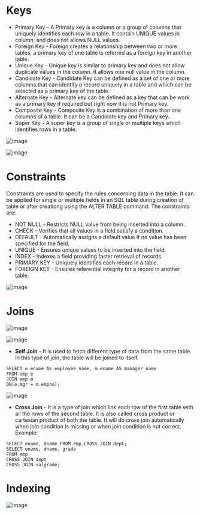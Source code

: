 # Keys
* Primary Key - A Primary key is a column or a group of columns that uniquely identifies each row in a table. It contain UNIQUE values in column, and does not allows  NULL values.
* Foreign Key - Foreign creates a relationship between two or more tables, a primary key of one table is referred as a foreign key in another table.
* Unique Key - Unique key is similar to primary key and does not allow duplicate values in the column. It allows one null value in the column.
* Candidate Key - Candidate Key can be defined as a set of one or more columns that can identify a record uniquely in a table and which can be selected as a primary key of the table.
* Alternate Key - Alternate key can be defined as a key that can be work as a primary key if required but right now it is not Primary key.
* Composite Key - Composite Key is a combination of more than one columns of a table. It can be a Candidate key and Primary key.
* Super Key - A super key is a group of single or multiple keys which identifies rows in a table.

![image](https://user-images.githubusercontent.com/32897934/123751273-2ed0c680-d8d5-11eb-9da8-5001c39bb4cc.png)

![image](https://user-images.githubusercontent.com/32897934/123751361-490aa480-d8d5-11eb-850a-bbc74d9330af.png)

# Constraints
Constraints are used to specify the rules concerning data in the table. It can be applied for single or multiple fields in an SQL table during creation of table or after creationg using the ALTER TABLE command. The constraints are:

* NOT NULL - Restricts NULL value from being inserted into a column.
* CHECK - Verifies that all values in a field satisfy a condition.
* DEFAULT - Automatically assigns a default value if no value has been specified for the field.
* UNIQUE - Ensures unique values to be inserted into the field.
* INDEX - Indexes a field providing faster retrieval of records.
* PRIMARY KEY - Uniquely identifies each record in a table.
* FOREIGN KEY - Ensures referential integrity for a record in another table.

![image](https://user-images.githubusercontent.com/32897934/123752578-8cb1de00-d8d6-11eb-9934-287b98003651.png)

# Joins

![image](https://user-images.githubusercontent.com/32897934/123753164-2c6f6c00-d8d7-11eb-836b-bab5da65f69f.png)

![image](https://user-images.githubusercontent.com/32897934/123752887-e5817680-d8d6-11eb-9279-54abcdf432db.png)

* **Self Join** - It is used to fetch different type of data from the same table. In this type of join, the table will be joined to itself.
```
SELECT e.ename As employee_name, m.ename AS manager_name 
FROM emp e 
JOIN emp m
ON(e.mgr = m.empno);
```

![image](https://user-images.githubusercontent.com/32897934/123753428-73f5f800-d8d7-11eb-8a1e-6a304f7923ff.png)

* **Cross Join** - It is a type of join which link each row of the first table with all the rows of the second table. It is also called cross product or cartesian product of both the table. It will do cross join automatically when join condition is missing or when join condition is not correct. Example:

```
SELECT ename, dname FROM emp CROSS JOIN dept;
SELECT ename, dname, grade 
FROM emp 
CROSS JOIN dept 
CROSS JOIN salgrade;
```

# Indexing

![image](https://user-images.githubusercontent.com/32897934/123754233-4bbac900-d8d8-11eb-8a64-444461abd6d2.png)
